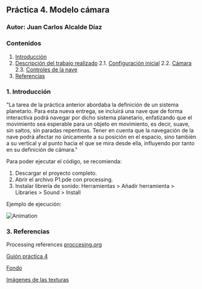 ## Práctica 4. Modelo cámara
### Autor: Juan Carlos Alcalde Díaz

### Contenidos

1. [Introducción](#introduccion)
2. [Descripción del trabajo realizado](#descripcion-trabajo)
  2.1. [Configuración inicial](#config-inicial)
  2.2. [Cámara](#ventana-juego)
  2.3. [Controles de la nave](#ventana-inicio)
3. [Referencias](#referencias)

### 1. Introducción <a name="introduccion"></a>
"La tarea de la práctica anterior abordaba la definición de un sistema planetario. Para esta nueva entrega, se incluirá una nave que de forma interactiva podrá navegar por dicho sistema planetario, enfatizando que el movimiento sea esperable para un objeto en movimiento, es decir, suave, sin saltos, sin paradas repentinas. Tener en cuenta que la navegación de la nave podrá afectar no únicamente a su posición en el espacio, sino también a su vertical y al punto hacia el que se mira desde ella, influyendo por tanto en su definición de cámara."

Para poder ejecutar el código, se recomienda:
1. Descargar el proyecto completo.
2. Abrir el archivo P1.pde con processing.
3. Instalar librería de sonido: Herramientas > Añadir herramienta > Libraries > Sound > Install

Ejemplo de ejecución:

![Animation](https://user-images.githubusercontent.com/91132611/156976929-0bab38ea-9b8f-4521-bf7e-750fa7eaaceb.gif)


### 3. Referencias <a name="referencias"></a>
Processing references [proccesing.org](https://processing.org/reference/)

[Guión práctica 4](https://github.com/otsedom/otsedom.github.io/blob/main/CIU/P4/README.md)

[Fondo](https://www.deviantart.com/paulinemoss/art/Telescopic-View-426425862)

[Imágenes de las texturas](http://frederickhiggins.com/celestia/terrestrials.htm)
